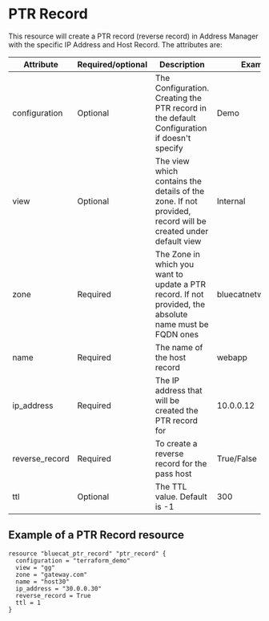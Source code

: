 # PTR Record
This resource will create a PTR record (reverse record) in Address Manager with the specific IP Address and Host Record.  The attributes are:

| Attribute | Required/optional | Description | Example |
| --- | --- | --- | --- |
| configuration | Optional | The Configuration. Creating the PTR record in the default Configuration if doesn't specify | Demo |
| view | Optional | The view which contains the details of the zone. If not provided, record will be created under default view | Internal |
| zone | Required | The Zone in which you want to update a PTR record. If not provided, the absolute name must be FQDN ones | bluecatnetworks.com |
| name | Required | The name of the host record | webapp |
| ip_address | Required | The IP address that will be created the PTR record for | 10.0.0.12 |
| reverse_record | Required | To create a reverse record for the pass host | True/False |
| ttl | Optional | The TTL value. Default is -1  | 300 |

## Example of a PTR Record resource

    resource "bluecat_ptr_record" "ptr_record" {
      configuration = "terraform_demo"
      view = "gg"
      zone = "gateway.com"
      name = "host30"
      ip_address = "30.0.0.30"
      reverse_record = True
      ttl = 1
    }

